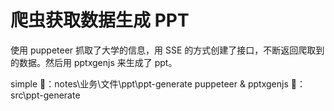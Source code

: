 # 爬虫获取数据生成 PPT

使用 puppeteer 抓取了大学的信息，用 SSE 的方式创建了接口，不断返回爬取到的数据。然后用 pptxgenjs 来生成了 ppt。

simple 🌰：notes\业务\文件\ppt\ppt-generate
puppeteer & pptxgenjs 🌰：src\ppt-generate
